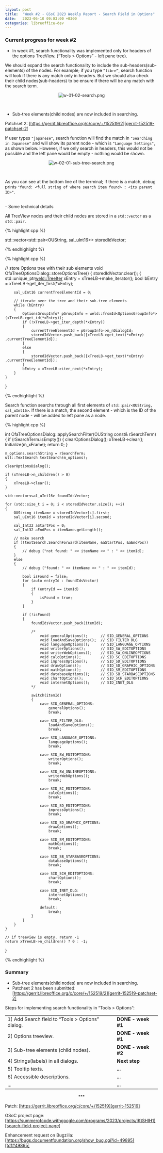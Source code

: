 ```yaml
---
layout: post
title:  "Week #2 - GSoC 2023 Weekly Report - Search Field in Options"
date:   2023-06-10 09:03:00 +0300
categories: libreoffice-dev
---
```


### Current progress for week #2

- In week #1, search functionality was implemented only for headers of the options TreeView. (“Tools > Options” - left pane tree).

We should expand the search functionality to include the sub-headers(sub-elements) of the nodes. For example; if you type `“libre”`, search function will look if there is any match only in headers. But we should also check their child nodes(sub-headers) to be ensure if there will be any match with the search term.

<p align="center">
  <img src="../../../../folder/libreoffice-png/w-01-02-search.png" alt="w-01-02-search.png" title="searching for headers"/>
</p><br>

- Sub-tree elements(child nodes) are now included in searching.

Patchset 2: [https://gerrit.libreoffice.org/c/core/+/152519/2][gerrit-152519-patchset-2]

If user types `"japanese"`, search function will find the match in `"Searching in Japanese"` and will show its parent node - which is `"Language Settings"`, as shown below. However, if we only search in headers, this would not be possible and the left pane would be empty - nothing would be shown.

<p align="center">
  <img src="../../../../folder/libreoffice-png/w-02-01-sub-tree-search.png" alt="w-02-01-sub-tree-search.png" title="searching for headers and sub-headers"/>
</p><br>

As you can see at the bottom line of the terminal; if there is a match, debug prints `"found: <full string of where search item found> : <its parent ID>"`.

<br>
- Some technical details

All TreeView nodes and their child nodes are stored in a `std::vector` as a `std::pair`.

{% highlight cpp %}

std::vector<std::pair<OUString, sal_uInt16>> storedIdVector;

{% endhighlight %}

{% highlight cpp %}

// store Options tree with their sub elements
void OfaTreeOptionsDialog::storeOptionsTree()
{
    storedIdVector.clear();
    {
        std::unique_ptr<weld::TreeIter> xEntry = xTreeLB->make_iterator();
        bool bEntry = xTreeLB->get_iter_first(*xEntry);

        sal_uInt16 currentTreeElementId = 0;

        // iterate over the tree and their sub-tree elements
        while (bEntry)
        {
            OptionsGroupInfo* pGroupInfo = weld::fromId<OptionsGroupInfo*>(xTreeLB->get_id(*xEntry));
            if (!xTreeLB->get_iter_depth(*xEntry))
            {
                currentTreeElementId = pGroupInfo->m_nDialogId;
                storedIdVector.push_back({xTreeLB->get_text(*xEntry) ,currentTreeElementId});
            }
            else
            {
                storedIdVector.push_back({xTreeLB->get_text(*xEntry) ,currentTreeElementId});
            }
            bEntry = xTreeLB->iter_next(*xEntry);
        }
    }
}

{% endhighlight %}

Search function searchs through all first elements of `std::pair<OUString, sal_uInt16>`. If there is a match, the second element - which is the ID of the parent node - will be added to left pane as a node.

{% highlight cpp %}

int OfaTreeOptionsDialog::applySearchFilter(OUString const& rSearchTerm)
{
    if (rSearchTerm.isEmpty())
    {
        clearOptionsDialog();
        xTreeLB->clear();
        Initialize(m_xFrame);
        return 0;
    }

    m_options.searchString = rSearchTerm;
    utl::TextSearch textSearch(m_options);

    clearOptionsDialog();

    if (xTreeLB->n_children() > 0)
    {
        xTreeLB->clear();
    }

    std::vector<sal_uInt16> foundIdsVector;

    for (std::size_t i = 0; i < storedIdVector.size(); ++i)
    {
        OUString itemName = storedIdVector[i].first;
        sal_uInt16 itemId = storedIdVector[i].second;

        sal_Int32 aStartPos = 0;
        sal_Int32 aEndPos = itemName.getLength();

        // make search
        if (!textSearch.SearchForward(itemName, &aStartPos, &aEndPos))
        {
            // debug ("not found: " << itemName << " : " << itemId);
        }
        else
        {
            // debug ("found: " << itemName << " : " << itemId);

            bool isFound = false;
            for (auto entryId : foundIdsVector)
            {
                if (entryId == itemId)
                {
                    isFound = true;
                }
            }

            if (!isFound)
            {
                foundIdsVector.push_back(itemId);

                /*
                    void generalOptions();      // SID_GENERAL_OPTIONS
                    void loadAndSaveOptions();  // SID_FILTER_DLG
                    void languageOptions();     // SID_LANGUAGE_OPTIONS
                    void writerOptions();       // SID_SW_EDITOPTIONS
                    void writerWebOptions();    // SID_SW_ONLINEOPTIONS
                    void calcOptions();         // SID_SC_EDITOPTIONS
                    void impressOptions();      // SID_SD_EDITOPTIONS
                    void drawOptions();         // SID_SD_GRAPHIC_OPTIONS
                    void mathOptions();         // SID_SM_EDITOPTIONS
                    void databaseOptions();     // SID_SB_STARBASEOPTIONS
                    void chartOptions();        // SID_SCH_EDITOPTIONS
                    void internetOptions();     // SID_INET_DLG
                */

                switch(itemId)
                {
                    case SID_GENERAL_OPTIONS:
                        generalOptions();
                        break;

                    case SID_FILTER_DLG:
                        loadAndSaveOptions();
                        break;

                    case SID_LANGUAGE_OPTIONS:
                        languageOptions();
                        break;

                    case SID_SW_EDITOPTIONS:
                        writerOptions();
                        break;

                    case SID_SW_ONLINEOPTIONS:
                        writerWebOptions();
                        break;

                    case SID_SC_EDITOPTIONS:
                        calcOptions();
                        break;

                    case SID_SD_EDITOPTIONS:
                        impressOptions();
                        break;

                    case SID_SD_GRAPHIC_OPTIONS:
                        drawOptions();
                        break;

                    case SID_SM_EDITOPTIONS:
                        mathOptions();
                        break;

                    case SID_SB_STARBASEOPTIONS:
                        databaseOptions();
                        break;

                    case SID_SCH_EDITOPTIONS:
                        chartOptions();
                        break;

                    case SID_INET_DLG:
                        internetOptions();
                        break;

                    default:
                        break;
                }
            }
        }
    }

    // if treeview is empty, return -1
    return xTreeLB->n_children() ? 0 : -1;
}

{% endhighlight %}

### Summary

- Sub-tree elements(child nodes) are now included in searching.
- Patchset 2 has been submitted: [https://gerrit.libreoffice.org/c/core/+/152519/2][gerrit-152519-patchset-2]

Steps for implementing search functionality in “Tools > Options”:

<table>
    <tbody>
        <tr>
            <td>1) Add Search field to “Tools > Options” dialog.</td>
            <td><b>DONE - week #1</b></td>
        </tr>
        <tr>
            <td>2) Options treeview.</td>
            <td><b>DONE - week #1</b></td>
        </tr>
        <tr>
            <td>3) Sub-tree elements (child nodes).</td>
            <td><b>DONE - week #2</b></td>
        </tr>
        <tr>
            <td>4) Strings(labels) in all dialogs.</td>
            <td><b>Next step</b></td>
        </tr>
        <tr>
            <td>5) Tooltip texts.</td>
            <td><b>...</b></td>
        </tr>
        <tr>
            <td>6) Accessible descriptions.</td>
            <td><b>...</b></td>
        </tr>
        <tr>
            <td>...</td>
            <td><b>...</b></td>
        </tr>
    </tbody>
</table>

<p align="center">
    ***
</p>

Patch: [https://gerrit.libreoffice.org/c/core/+/152519][gerrit-152519]

GSoC project page: [https://summerofcode.withgoogle.com/programs/2023/projects/IKtSHIH1][search-field-project-page]

Enhancement request on Bugzilla: [https://bugs.documentfoundation.org/show_bug.cgi?id=49895][tdf#49895]

[search-field-project-page]: https://summerofcode.withgoogle.com/programs/2023/projects/IKtSHIH1

[tdf#49895]: https://bugs.documentfoundation.org/show_bug.cgi?id=49895

[gerrit-152519]: https://gerrit.libreoffice.org/c/core/+/152519

[gerrit-152519-patchset-2]: https://gerrit.libreoffice.org/c/core/+/152519/2